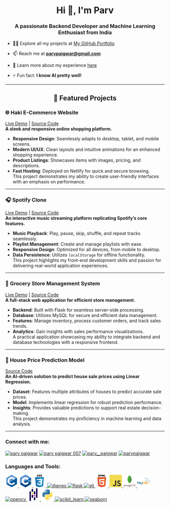 
<h1 align="center">Hi 👋, I'm Parv</h1>
<h3 align="center">A passionate Backend Developer and Machine Learning Enthusiast from India</h3>

- 👨‍💻 Explore all my projects at [My GitHub Portfolio](https://github.com/Parvpaigwar)

- 📫 Reach me at **parvpaigwar@gmail.com**

- 📄 Learn more about my experience [here](file:///C:/Users/parvp/AppData/Local/Microsoft/Windows/INetCache/IE/945ZSHNV/Resume_New[1].pdf)

- ⚡ Fun fact: **I know AI pretty well!**

---

<h2 align="center">💼 Featured Projects</h2>

### 🌐 **Haki E-Commerce Website**  
[Live Demo](#) | [Source Code](#)  
**A sleek and responsive online shopping platform.**  
- **Responsive Design**: Seamlessly adapts to desktop, tablet, and mobile screens.  
- **Modern UI/UX**: Clean layouts and intuitive animations for an enhanced shopping experience.  
- **Product Listings**: Showcases items with images, pricing, and descriptions.  
- **Fast Hosting**: Deployed on Netlify for quick and secure browsing.  
This project demonstrates my ability to create user-friendly interfaces with an emphasis on performance.

---

### 🎧 **Spotify Clone**  
[Live Demo](#) | [Source Code](#)  
**An interactive music streaming platform replicating Spotify’s core features.**  
- **Music Playback**: Play, pause, skip, shuffle, and repeat tracks seamlessly.  
- **Playlist Management**: Create and manage playlists with ease.  
- **Responsive Design**: Optimized for all devices, from mobile to desktop.  
- **Data Persistence**: Utilizes `localStorage` for offline functionality.  
This project highlights my front-end development skills and passion for delivering real-world application experiences.

---

### 🛒 **Grocery Store Management System**  
[Live Demo](#) | [Source Code](#)  
**A full-stack web application for efficient store management.**  
- **Backend**: Built with Flask for seamless server-side processing.  
- **Database**: Utilizes MySQL for secure and efficient data management.  
- **Features**: Manage inventory, process customer orders, and track sales trends.  
- **Analytics**: Gain insights with sales performance visualizations.  
A practical application showcasing my ability to integrate backend and database technologies with a responsive frontend.

---

### 🏡 **House Price Prediction Model**  
[Source Code](#)  
**An AI-driven solution to predict house sale prices using Linear Regression.**  
- **Dataset**: Features multiple attributes of houses to predict accurate sale prices.  
- **Model**: Implements linear regression for robust prediction performance.  
- **Insights**: Provides valuable predictions to support real estate decision-making.  
This project demonstrates my proficiency in machine learning and data analysis.

---

<h3 align="left">Connect with me:</h3>
<p align="left">
<a href="https://linkedin.com/in/parvpaigwar" target="blank"><img align="center" src="https://raw.githubusercontent.com/rahuldkjain/github-profile-readme-generator/master/src/images/icons/Social/linked-in-alt.svg" alt="parv paigwar" height="30" width="40" /></a>
<a href="https://kaggle.com/parvpaigwar007" target="blank"><img align="center" src="https://raw.githubusercontent.com/rahuldkjain/github-profile-readme-generator/master/src/images/icons/Social/kaggle.svg" alt="parv paigwar 007" height="30" width="40" /></a>
<a href="https://instagram.com/parv__paigwar" target="blank"><img align="center" src="https://raw.githubusercontent.com/rahuldkjain/github-profile-readme-generator/master/src/images/icons/Social/instagram.svg" alt="parv__paigwar" height="30" width="40" /></a>
<a href="https://www.leetcode.com/parvpaigwar" target="blank"><img align="center" src="https://raw.githubusercontent.com/rahuldkjain/github-profile-readme-generator/master/src/images/icons/Social/leet-code.svg" alt="parvpaigwar" height="30" width="40" /></a>
</p>

<h3 align="left">Languages and Tools:</h3>
<p align="left">
  <a href="https://www.cprogramming.com/" target="_blank" rel="noreferrer"> <img src="https://raw.githubusercontent.com/devicons/devicon/master/icons/c/c-original.svg" alt="c" width="40" height="40"/> </a>
  <a href="https://www.w3schools.com/cpp/" target="_blank" rel="noreferrer"> <img src="https://raw.githubusercontent.com/devicons/devicon/master/icons/cplusplus/cplusplus-original.svg" alt="cplusplus" width="40" height="40"/> </a>
  <a href="https://www.w3schools.com/css/" target="_blank" rel="noreferrer"> <img src="https://raw.githubusercontent.com/devicons/devicon/master/icons/css3/css3-original-wordmark.svg" alt="css3" width="40" height="40"/> </a>
  <a href="https://www.djangoproject.com/" target="_blank" rel="noreferrer"> <img src="https://cdn.worldvectorlogo.com/logos/django.svg" alt="django" width="40" height="40"/> </a>
  <a href="https://flask.palletsprojects.com/" target="_blank" rel="noreferrer"> <img src="https://www.vectorlogo.zone/logos/pocoo_flask/pocoo_flask-icon.svg" alt="flask" width="40" height="40"/> </a>
  <a href="https://git-scm.com/" target="_blank" rel="noreferrer"> <img src="https://www.vectorlogo.zone/logos/git-scm/git-scm-icon.svg" alt="git" width="40" height="40"/> </a>
  <a href="https://www.w3.org/html/" target="_blank" rel="noreferrer"> <img src="https://raw.githubusercontent.com/devicons/devicon/master/icons/html5/html5-original-wordmark.svg" alt="html5" width="40" height="40"/> </a>
  <a href="https://developer.mozilla.org/en-US/docs/Web/JavaScript" target="_blank" rel="noreferrer"> <img src="https://raw.githubusercontent.com/devicons/devicon/master/icons/javascript/javascript-original.svg" alt="javascript" width="40" height="40"/> </a>
  <a href="https://www.mongodb.com/" target="_blank" rel="noreferrer"> <img src="https://raw.githubusercontent.com/devicons/devicon/master/icons/mongodb/mongodb-original-wordmark.svg" alt="mongodb" width="40" height="40"/> </a>
  <a href="https://www.mysql.com/" target="_blank" rel="noreferrer"> <img src="https://raw.githubusercontent.com/devicons/devicon/master/icons/mysql/mysql-original-wordmark.svg" alt="mysql" width="40" height="40"/> </a>
  <a href="https://opencv.org/" target="_blank" rel="noreferrer"> <img src="https://www.vectorlogo.zone/logos/opencv/opencv-icon.svg" alt="opencv" width="40" height="40"/> </a>
  <a href="https://pandas.pydata.org/" target="_blank" rel="noreferrer"> <img src="https://raw.githubusercontent.com/devicons/devicon/2ae2a900d2f041da66e950e4d48052658d850630/icons/pandas/pandas-original.svg" alt="pandas" width="40" height="40"/> </a>
  <a href="https://www.python.org" target="_blank" rel="noreferrer"> <img src="https://raw.githubusercontent.com/devicons/devicon/master/icons/python/python-original.svg" alt="python" width="40" height="40"/> </a>
  <a href="https://scikit-learn.org/" target="_blank" rel="noreferrer"> <img src="https://upload.wikimedia.org/wikipedia/commons/0/05/Scikit_learn_logo_small.svg" alt="scikit_learn" width="40" height="40"/> </a>
  <a href="https://seaborn.pydata.org/" target="_blank" rel="noreferrer"> <img src="https://seaborn.pydata.org/_images/logo-mark-lightbg.svg" alt="seaborn" width="40" height="40"/> </a>
</p>
